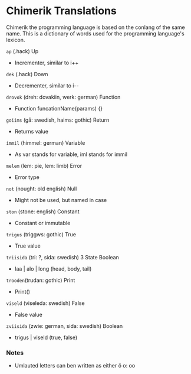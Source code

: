 # Chimerik Translations

Chimerik the programming language is based on the conlang of the same name. This is a dictionary of words used for the programming language's lexicon.

```ap``` (.hack) Up
 - Incrementer, similar to i++

```dek``` (.hack) Down
  - Decrementer, similar to i--

```drovok``` (dreh: dovakiin, werk: german) Function
 - Function funcationName(params) {}

```goiims``` (gå: swedish, haims: gothic) Return
 - Returns value

```immil``` (himmel: german) Variable
 - As var stands for variable, iml stands for immil

```melem``` (lem: pie, lem: limb) Error
 - Error type

```not``` (nought: old english) Null
 - Might not be used, but named in case

```ston``` (stone: english) Constant
 - Constant or immutable

```trigus``` (triggws: gothic) True
 - True value

```triisida``` (tri: ?, sida: swedish) 3 State Boolean
 - laa | alo | long (head, body, tail)

```trooden```(trudan: gothic) Print
 - Print(<string>)

```viseld``` (viseleda: swedish) False
 - False value

```zviisida``` (zwie: german, sida: swedish) Boolean
 - trigus | viseld (true, false)



### Notes
 - Umlauted letters can ben written as either ö o: oo